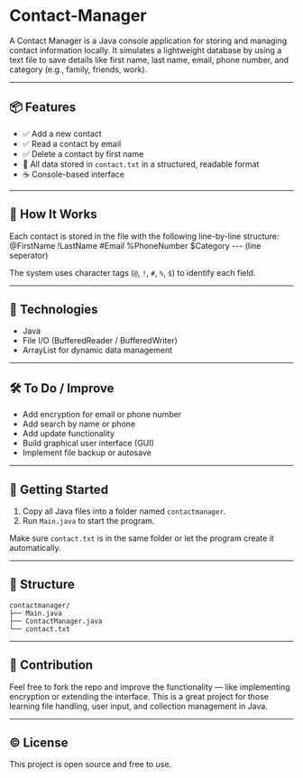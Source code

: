 # Contact-Manager
A Contact Manager is a Java console application for storing and managing contact information locally. It simulates a lightweight database by using a text file to save details like first name, last name, email, phone number, and category (e.g., family, friends, work).


---

## 📦 Features

- ✅ Add a new contact  
- ✅ Read a contact by email  
- ✅ Delete a contact by first name  
- 📂 All data stored in `contact.txt` in a structured, readable format  
- ☕ Console-based interface  

---

## 📌 How It Works

Each contact is stored in the file with the following line-by-line structure:
@FirstName
!LastName
#Email
%PhoneNumber
$Category
--- (line seperator)

The system uses character tags (`@`, `!`, `#`, `%`, `$`) to identify each field.

---

## 🔧 Technologies

- Java  
- File I/O (BufferedReader / BufferedWriter)  
- ArrayList for dynamic data management  

---

## 🛠 To Do / Improve

- Add encryption for email or phone number  
- Add search by name or phone  
- Add update functionality  
- Build graphical user interface (GUI)  
- Implement file backup or autosave  

---

## 🚀 Getting Started

1. Copy all Java files into a folder named `contactmanager`.
2. Run `Main.java` to start the program.

Make sure `contact.txt` is in the same folder or let the program create it automatically.

---

## 📁 Structure

```
contactmanager/
├── Main.java
├── ContactManager.java
└── contact.txt
```


---

## 🌟 Contribution

Feel free to fork the repo and improve the functionality — like implementing encryption or extending the interface. This is a great project for those learning file handling, user input, and collection management in Java.

---

## © License

This project is open source and free to use.

